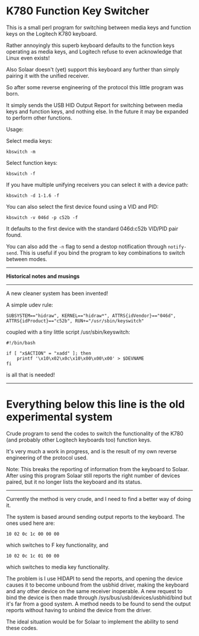 K780 Function Key Switcher
==========================

This is a small perl program for switching between media keys and function keys on the Logitech K780 keyboard.

Rather annoyingly this superb keyboard defaults to the function keys operating as media keys, and Logitech refuse
to even acknowledge that Linux even exists!

Also Solaar doesn't (yet) support this keyboard any further than simply pairing it with the unified receiver.

So after some reverse engineering of the protocol this little program was born.

It simply sends the USB HID Output Report for switching between media keys and function keys, and nothing else.  In
the future it may be expanded to perform other functions.

Usage:

Select media keys:

    kbswitch -m

Select function keys:

    kbswitch -f

If you have multiple unifying receivers you can select it with a device path:

    kbswitch -d 1-1.6 -f

You can also select the first device found using a VID and PID:

    kbswitch -v 046d -p c52b -f

It defaults to the first device with the standard 046d:c52b VID/PID pair found.

You can also add the `-n` flag to send a destop notification through `notify-send`. This is useful if you bind the program
to key combinations to switch between modes.

----

**Historical notes and musings**

----




A new cleaner system has been invented!

A simple udev rule:

    SUBSYSTEM=="hidraw", KERNEL=="hidraw*", ATTRS{idVendor}=="046d", ATTRS{idProduct}=="c52b", RUN+="/usr/sbin/keyswitch"

coupled with a tiny little script /usr/sbin/keyswitch:

    #!/bin/bash

    if [ "x$ACTION" = "xadd" ]; then
        printf '\x10\x02\x0c\x10\x00\x00\x00' > $DEVNAME
    fi

is all that is needed!

----

Everything below this line is the old experimental system
=========================================================

Crude program to send the codes to switch the functionality
of the K780 (and probably other Logitech keyboards too) function
keys.

It's very much a work in progress, and is the result of my own
reverse engineering of the protocol used.

Note: This breaks the reporting of information from the keyboard to
Solaar.  After using this program Solaar still reports the right number
of devices paired, but it no longer lists the keyboard and its status.

----

Currently the method is very crude, and I need to find a better way
of doing it.

The system is based around sending output reports to the keyboard. The
ones used here are:

    10 02 0c 1c 00 00 00

which switches to F key functionality, and

    10 02 0c 1c 01 00 00

which switches to media key functionality.

The problem is I use HIDAPI to send the reports, and opening the device
causes it to become unbound from the usbhid driver, making the keyboard
and any other device on the same receiver inoperable. A new request
to bind the device is then made through /sys/bus/usb/devices/usbhid/bind
but it's far from a good system. A method needs to be found to send the
output reports without having to unbind the device from the driver.

The ideal situation would be for Solaar to implement the ability to
send these codes.
